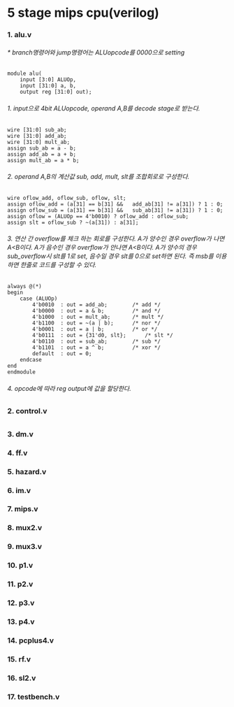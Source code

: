 # 5 stage mips cpu(verilog)
### 1. alu.v
###### * branch명령어와 jump명령어는 ALUopcode를 0000으로 setting

	module alu(
		input [3:0] ALUOp,
		input [31:0] a, b,
		output reg [31:0] out);
###### 1. input으로 4bit ALUopcode,  operand A,B를 decode stage로 받는다.
	wire [31:0] sub_ab;
	wire [31:0] add_ab;
	wire [31:0] mult_ab;
	assign sub_ab = a - b;
	assign add_ab = a + b;
	assign mult_ab = a * b;
###### 2. operand A,B의 계산값 sub, add, mult, slt를 조합회로로 구성한다.
	wire oflow_add, oflow_sub, oflow, slt;
	assign oflow_add = (a[31] == b[31] && 	add_ab[31] != a[31]) ? 1 : 0;
	assign oflow_sub = (a[31] == b[31] && 	sub_ab[31] != a[31]) ? 1 : 0;
	assign oflow = (ALUOp == 4'b0010) ? oflow_add : oflow_sub;
	assign slt = oflow_sub ? ~(a[31]) : a[31];
###### 3.  연산 간 overflow를 체크 하는 회로를 구성한다.  A가 양수인 경우 overflow가 나면 A<B이다. A가 음수인 경우 overflow가 안나면 A<B이다.  A가 양수의 경우 sub_overflow시 slt를 1로 set, 음수일 경우 slt를 0으로 set하면 된다.  즉 msb를 이용하면 한줄로 코드를 구성할 수 있다.
	always @(*) 
	begin
		case (ALUOp)
			4'b0010  : out = add_ab;		/* add */
			4'b0000  : out = a & b;			/* and */
			4'b1000  : out = mult_ab;		/* mult */
			4'b1100  : out = ~(a | b);		/* nor */
			4'b0001  : out = a | b;			/* or */
			4'b0111  : out = {31'd0, slt};		/* slt */
			4'b0110  : out = sub_ab;		/* sub */
			4'b1101  : out = a ^ b;			/* xor */
			default  : out = 0;
		endcase
	end
	endmodule
###### 4.  opcode에 따라 reg output에 값을 할당한다.
### 2. control.v
######
######
######
######
######
######
######
######
######
### 3. dm.v
### 4. ff.v
### 5. hazard.v
### 6. im.v
### 7. mips.v
### 8. mux2.v
### 9. mux3.v
### 10. p1.v
### 11. p2.v
### 12. p3.v
### 13. p4.v
### 14. pcplus4.v
### 15. rf.v
### 16. sl2.v
### 17. testbench.v 
<!--stackedit_data:
eyJoaXN0b3J5IjpbMjMzOTMzNzY2LDUyMTMyMzc0NSwxNDQ4MT
g2MzQ4LC04MzI5OTIyNjcsMTgxMzQ0OTIxLC0xNTQzMzI2NjUw
LDU1Nzc0Mzk1MCwxMzU3MDI3MDYzLDU3MDQ0ODA3NSw2NDE5Mj
c5MzgsLTIwNDcwNTI2MjddfQ==
-->